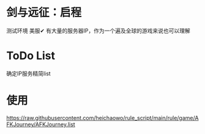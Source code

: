 # 剑与远征：启程
测试环境 美服✔
有大量的服务器IP，作为一个遍及全球的游戏来说也可以理解

# ToDo List
确定IP服务精简list

# 使用
https://raw.githubusercontent.com/heichaowo/rule_script/main/rule/game/AFKJourney/AFKJourney.list
